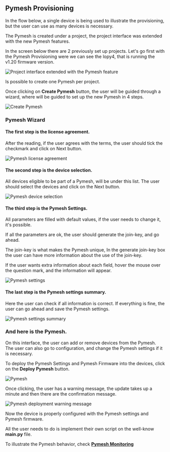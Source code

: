 ## Pymesh Provisioning

In the flow below, a single device is being used to illustrate the provisioning, but the user can use as many devices is necessary.

The Pymesh is created under a project, the project interface was extended with the new Pymesh features.

In the screen below there are 2 previously set up projects. Let's go first with the Pymesh Provisioning were we can see the lopy4, that is running the v1.20 firmware version.

![Project interface extended with the Pymesh feature](/gitbook/assets/pybytes/pymesh/project_ui.png)


Is possible to create one Pymesh per project.

Once clicking on **Create Pymesh** button, the user will be guided through a wizard, where will be guided to set up the new Pymesh in 4 steps.

![Create Pymesh](/gitbook/assets/pybytes/pymesh/pymesh_provisioning_create_pymesh.png)

### Pymesh Wizard

#### The first step is the license agreement.

After the reading, if the user agrees with the terms, the user should tick the checkmark and click on Next button.

![Pymesh license agreement](/gitbook/assets/pybytes/pymesh/pymesh_license.png)

#### The second step is the device selection.

All devices eligible to be part of a Pymesh, will be under this list. The user should select the devices and click on the Next button.

![Pymesh device selection](/gitbook/assets/pybytes/pymesh/pymesh_select_devices.png)

#### The third step is the Pymesh Settings.

All parameters are filled with default values, if the user needs to change it, it's possible.

If all the parameters are ok, the user should generate the join-key, and go ahead.

The join-key is what makes the Pymesh unique, In the generate join-key box the user can have more information about the use of the join-key.

If the user wants extra information about each field, hover the mouse over the question mark, and the information will appear.

![Pymesh settings](/gitbook/assets/pybytes/pymesh/pymesh_settings_form.png)

#### The last step is the Pymesh settings summary.

Here the user can check if all information is correct. If everything is fine, the user can go ahead and save the Pymesh settings.

![Pymesh settings summary](/gitbook/assets/pybytes/pymesh/pymesh_summary.png)

### And here is the Pymesh.

On this interface, the user can add or remove devices from the Pymesh. The user can also go to configuration, and change the Pymesh settings if it is necessary.

To deploy the Pymesh Settings and Pymesh Firmware into the devices, click on the **Deploy Pymesh** button.

![Pymesh](/gitbook/assets/pybytes/pymesh/pymesh_monitoring_struct.png)

Once clicking, the user has a warning message, the update takes up a minute and then there are the confirmation message.

![Pymesh deployment warning message](/gitbook/assets/pybytes/pymesh/pymesh_warning_message.png)

Now the device is properly configured with the Pymesh settings and Pymesh firmware.

All the user needs to do is implement their own script on the well-know **main.py** file.

To illustrate the Pymesh behavior, check [**Pymesh Monitoring**](/pybytes/pymeshintegration/monitoring)
